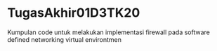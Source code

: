 # TugasAkhir01D3TK20
Kumpulan code untuk melakukan implementasi firewall pada software defined networking virtual environtmen
